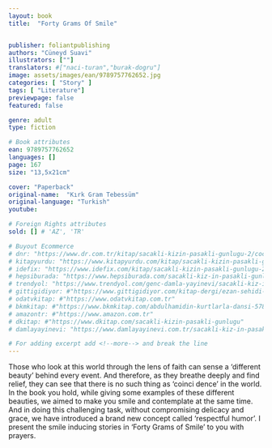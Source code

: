 ```yaml
---
layout: book
title:  "Forty Grams Of Smile"


publisher: foliantpublishing
authors: "Cüneyd Suavi"
illustrators: [""]
translators: #["naci-turan","burak-dogru"]
image: assets/images/ean/9789757762652.jpg
categories: [ "Story" ]
tags: [ "Literature"]
previewpage: false
featured: false

genre: adult
type: fiction

# Book attributes
ean: 9789757762652
languages: []
page: 167
size: "13,5x21cm"

cover: "Paperback"
original-name:  "Kırk Gram Tebessüm"
original-language: "Turkish"
youtube:

# Foreign Rights attributes
sold: [] # 'AZ', 'TR'

# Buyout Ecommerce
# dnr: "https://www.dr.com.tr/kitap/sacakli-kizin-pasakli-gunlugu-2/cocuk-ve-genclik/genclik-10-yas/roman-oyku/urunno=0001893059001"
# kitapyurdu: "https://www.kitapyurdu.com/kitap/sacakli-kizin-pasakli-gunlugu-2-/560122.html&filter_name=Sa%C3%A7akl%C4%B1+K%C4%B1z%27%C4%B1n+Pasakl%C4%B1+G%C3%BCnl%C3%BC%C4%9F%C3%BC+2"
# idefix: "https://www.idefix.com/kitap/sacakli-kizin-pasakli-gunlugu-2/cocuk-ve-genclik/genclik-10-yas/roman-oyku/urunno=0001893059001"
# hepsiburada: "https://www.hepsiburada.com/sacakli-kiz-in-pasakli-gunlugu-2-damla-yayinevi-p-HBV000012ER86"
# trendyol: "https://www.trendyol.com/genc-damla-yayinevi/sacakli-kiz-in-pasakli-gunlugu-2-p-54825777"
# gittigidiyor: #"https://www.gittigidiyor.com/kitap-dergi/ezan-sehidi-adnan-menderes_pdp_732728793"
# odatvkitap: #"https://www.odatvkitap.com.tr"
# bkmkitap: #"https://www.bkmkitap.com/abdulhamidin-kurtlarla-dansi-578226"
# amazontr: #"https://www.amazon.com.tr"
# dkitap: #"https://www.dkitap.com/sacakli-kizin-pasakli-gunlugu"
# damlayayinevi: "https://www.damlayayinevi.com.tr/sacakli-kiz-in-pasakli-gunlugu-2-bu-iste-bi-terslik-var"

# For adding excerpt add <!--more--> and break the line
---
```

Those who look at this world through the lens of
faith
can sense a ‘different beauty’ behind every event.
And therefore, as they breathe deeply and find
relief,
they can see that there is no such thing as ‘coinci
dence’ in the world.
In the book you hold, while giving some examples
of these different beauties,
we aimed to make you smile and contemplate at
the same time.
And in doing this challenging task, without compromising delicacy and grace,
we have introduced a brand new concept called
‘respectful humor’.
I present the smile inducing stories in ‘Forty Grams
of Smile’
to you with prayers.
<!--more--> 

